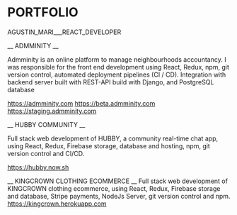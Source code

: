 # PORTFOLIO 
AGUSTIN_MARI___REACT_DEVELOPER 

__ ADMMINITY __

Admminity is an online platform to manage neighbourhoods accountancy. 
I was responsible for the front end development using React, Redux, npm, git version control, automated deployment pipelines (CI / CD). Integration with backend server built with REST-API build with Django, and PostgreSQL database       

https://admminity.com 
https://beta.admminity.com  
https://staging.admminity.com



__ HUBBY COMMUNITY __

Full stack web development of HUBBY, a community real-time chat app, using React, Redux, Firebase storage, database and hosting, npm, git version control and CI/CD.                                                    

https://hubby.now.sh 



__ KINGCROWN CLOTHING ECOMMERCE __
                                                                                                                               Full stack web development of KINGCROWN clothing ecommerce,  using React, Redux, Firebase storage and database, Stripe payments, NodeJs Server, git version control and npm.                                                                                                                                                                                                       https://kingcrown.herokuapp.com
